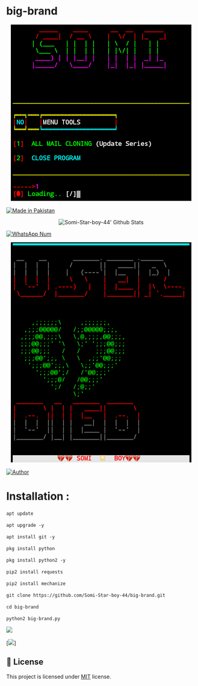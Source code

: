 # big-brand 
<p align="center">

<img src="Somi.png">

<a href="#"><img title="Made in Pakistan" src="https://img.shields.io/badge/MADE%20IN-Pakistan-green?colorA=%23ff0000&colorB=%23017e40&style=for-the-badge"></a>

</p>

<p align="center">

  <img alt="Somi-Star-boy-44' Github Stats" src="https://github-readme-stats.vercel.app/api?username=Star-boy&show_icons=true&include_all_commits=true&hide_border=true" />

<!--  <img alt="profile pic" width="480px" src="https://avatars2.githubusercontent.com/u/26059688?s=460&u=d41b000a62eab50d000c3da604d151cec27bd850&v=4" />  -->

<!--  <img src="https://github-readme-stats.anuraghazra1.vercel.app/api/top-langs/?username=Somi-Star-boy-44&hide=ruby,perl&hide_border=true" />  -->

</p>

<p align="center">

<a href="#"><img title="WhatsApp Num" src="https://img.shields.io/badge/WhatsApp%20Num-03455453538-green?colorA=%23ff0000&colorB=%23017e40&style=for-the-badge"></a>

</p>

<p align="center">

<img src="Somi-Star-boy-44.png">

<p align="center">

<p align="center">

<a href="https://github.com/Somi-Star-boy-44"><img title="Author" src="https://img.shields.io/badge/Author-SOMI-red.svg?style=for-the-badge&logo=github"></a>

</p>

# Installation :

 `apt update`

 `apt upgrade -y`

 `apt install git -y`

 `pkg install python`

 `pkg install python2 -y`

 `pip2 install requests`

 `pip2 install mechanize`

 `git clone https://github.com/Somi-Star-boy-44/big-brand.git`

 `cd big-brand`

 `python2 big-brand.py`

[![](https://img.shields.io/badge/Facebook-ACCOUNT-blue?logo=Facebook&logoColor=blue&labelColor=white)](https://www.facebook.com/profile.php?id=100041349421055)

[![](https://img.shields.io/badge/Whatsapp-03455453538-red?logo=Whatsapp&logoColor=Brightgreen&labelColor=white)]

## :pencil: License

This project is licensed under [MIT](https://opensource.org/licenses/MIT) license.
